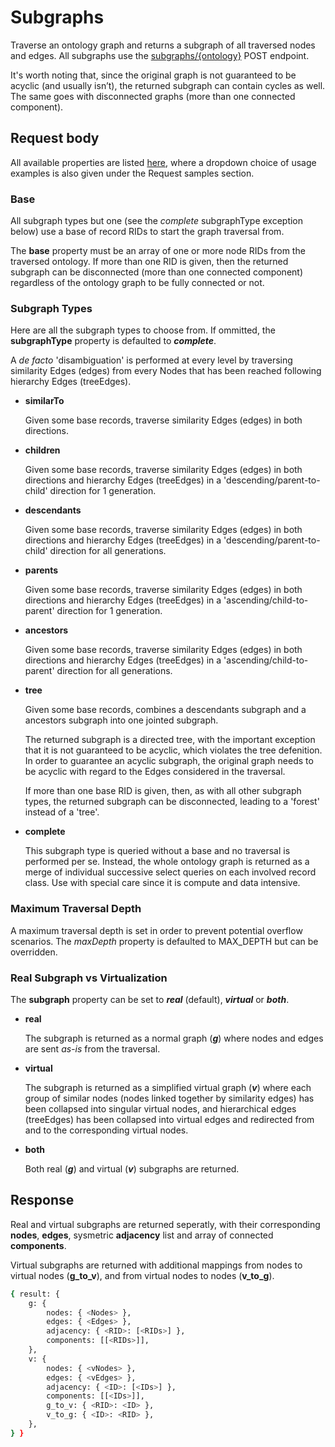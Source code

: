 # Subgraphs

Traverse an ontology graph and returns a subgraph of all traversed nodes and edges. All subgraphs use the [subgraphs/{ontology}](#tag/General/paths/~1subgraphs~1%7Bontology%7D/post) POST endpoint.

It's worth noting that, since the original graph is not guaranteed to be acyclic (and usually isn’t), the returned subgraph can contain cycles as well. The same goes with disconnected graphs (more than one connected component).

## Request body

All available properties are listed [here](#tag/General/paths/~1subgraphs~1%7Bontology%7D/post), where a dropdown choice of usage examples is also given under the Request samples section.

### Base

All subgraph types but one (see the *complete* subgraphType exception below) use a base of record RIDs to start the graph traversal from.

The **base** property must be an array of one or more node RIDs from the traversed ontology. If more than one RID is given, then the returned subgraph can be disconnected (more than one connected component) regardless of the ontology graph to be fully connected or not.


### Subgraph Types

Here are all the subgraph types to choose from. If ommitted, the **subgraphType** property is defaulted to ***complete***.

A *de facto* 'disambiguation' is performed at every level by traversing similarity Edges (edges) from every Nodes that has been reached following hierarchy Edges (treeEdges).

- **similarTo**

    Given some base records, traverse similarity Edges (edges) in both directions.

- **children**

   Given some base records, traverse similarity Edges (edges) in both directions and hierarchy Edges (treeEdges) in a 'descending/parent-to-child' direction for 1 generation.

- **descendants**

    Given some base records, traverse similarity Edges (edges) in both directions and hierarchy Edges (treeEdges) in a 'descending/parent-to-child' direction for all generations.

- **parents**

   Given some base records, traverse similarity Edges (edges) in both directions and hierarchy Edges (treeEdges) in a 'ascending/child-to-parent' direction for 1 generation.

- **ancestors**

    Given some base records, traverse similarity Edges (edges) in both directions and hierarchy Edges (treeEdges) in a 'ascending/child-to-parent' direction for all generations.

- **tree**

    Given some base records, combines a descendants subgraph and a ancestors subgraph into one jointed subgraph.

    The returned subgraph is a directed tree, with the important exception that it is not guaranteed to be acyclic, which violates the tree defenition. In order to guarantee an acyclic subgraph, the original graph needs to be acyclic with regard to the Edges considered in the traversal.

    If more than one base RID is given, then, as with all other subgraph types, the returned subgraph can be disconnected, leading to a 'forest' instead of a 'tree'.

- **complete**

    This subgraph type is queried without a base and no traversal is performed per se. Instead, the whole ontology graph is returned as a merge of individual successive select queries on each involved record class. Use with special care since it is compute and data intensive.


### Maximum Traversal Depth

A maximum traversal depth is set in order to prevent potential overflow scenarios. The *maxDepth* property is defaulted to MAX_DEPTH but can be overridden.


### Real Subgraph vs Virtualization

The **subgraph** property can be set to ***real*** (default), ***virtual*** or ***both***.

- **real**

    The subgraph is returned as a normal graph (***g***) where nodes and edges are sent *as-is* from the traversal.

- **virtual**

    The subgraph is returned as a simplified virtual graph (***v***) where each group of similar nodes (nodes linked together by similarity edges) has been collapsed into singular virtual nodes, and hierarchical edges (treeEdges) has been collapsed into virtual edges and redirected from and to the corresponding virtual nodes.

- **both**

    Both real (***g***) and virtual (***v***) subgraphs are returned.

## Response

Real and virtual subgraphs are returned seperatly, with their corresponding **nodes**, **edges**, sysmetric **adjacency** list and array of connected **components**.

Virtual subgraphs are returned with additional mappings from nodes to virtual nodes (**g_to_v**), and from virtual nodes to nodes (**v_to_g**).

```Bash
{ result: {
    g: {
        nodes: { <Nodes> },
        edges: { <Edges> },
        adjacency: { <RID>: [<RIDs>] },
        components: [[<RIDs>]],
    },
    v: {
        nodes: { <vNodes> },
        edges: { <vEdges> },
        adjacency: { <ID>: [<IDs>] },
        components: [[<IDs>]],
        g_to_v: { <RID>: <ID> },
        v_to_g: { <ID>: <RID> },
    },
} }
```
